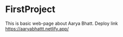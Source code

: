 # FirstProject
This is basic web-page about Aarya Bhatt.
Deploy link https://aaryabhattt.netlify.app/

